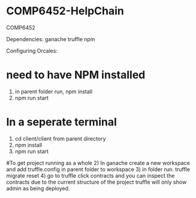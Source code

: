 # COMP6452-HelpChain
COMP6452

Dependencies: 
ganache
truffle
npm


Configuring Orcales:
# need to have NPM installed
1) in parent folder run, npm install
2) npm run start
# In a seperate terminal
1) cd client/client from parent directory
2) npm install
3) npm run start

#To get project running as a whole
2) In ganache create a new workspace and add truffle.config in parent folder to workspace
3) in folder run.
  truffle migrate reset
4) go to truffle click contracts and you can inspect the contracts due to the current structure of the project truffle will only show admin as being deployed.
 


